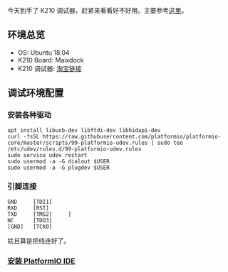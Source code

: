 今天到手了 K210 调试器，赶紧来看看好不好用。主要参考[这里](https://blog.sipeed.com/p/727.html)。

## 环境总览

* OS: Ubuntu 18.04
* K210 Board: Maixdock
* K210 调试器: [淘宝链接](https://item.taobao.com/item.htm?spm=a1z10.3-c.w4002-21231188706.56.2c495d54eAPwHi&id=595953803239)

## 调试环境配置

### 安装各种驱动

```
apt install libusb-dev libftdi-dev libhidapi-dev
curl -fsSL https://raw.githubusercontent.com/platformio/platformio-core/master/scripts/99-platformio-udev.rules | sudo tee /etc/udev/rules.d/99-platformio-udev.rules
sudo service udev restart
sudo usermod -a -G dialout $USER
sudo usermod -a -G plugdev $USER
```

### 引脚连接

```
GND		[TDI1]
RXD     [RST]
TXD     [TMS2]     ]
NC      [TDO3]
[GND]   [TCK0]
```

姑且算是把线连好了。

### [安装 PlatformIO IDE](https://blog.sipeed.com/p/622.html)

